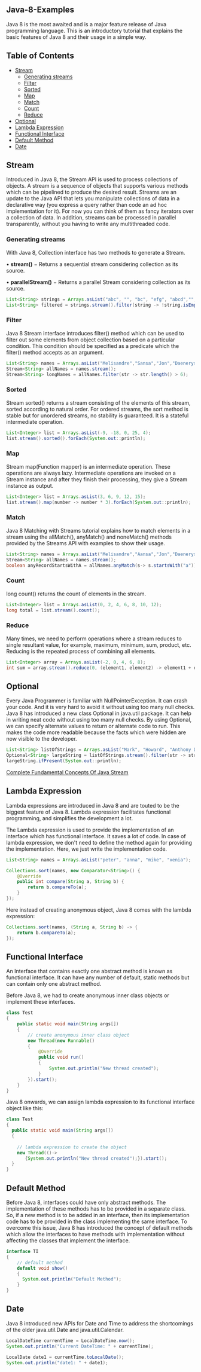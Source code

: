 ## Java-8-Examples
Java 8 is the most awaited and is a major feature release of Java programming language. This is an introductory tutorial that explains the basic features of Java 8 and their usage in a simple way.

## Table of Contents
* [Stream](#stream)
  * [Generating streams](#generating-streams)
  * [Filter](#filter)
  * [Sorted](#sorted)
  * [Map](#map)
  * [Match](#match)
  * [Count](#count)
  * [Reduce](#reduce)
* [Optional](#optional)
* [Lambda Expression](#lambda-expression)
* [Functional Interface](#functional-interface)
* [Default Method](#default-method)
* [Date](#date)

## Stream
Introduced in Java 8, the Stream API is used to process collections of objects. A stream is a sequence of objects that supports various methods which can be pipelined to produce the desired result.
Streams are an update to the Java API that lets you manipulate collections of data in a declarative way (you express a query rather than code an ad hoc implementation for it). For now you can think of them as fancy iterators over a collection of data. In addition, streams can be processed in parallel transparently, without you having to write any multithreaded code.

### Generating streams

With Java 8, Collection interface has two methods to generate a Stream.

•	<b>stream()</b> − Returns a sequential stream considering collection as its source.

•	<b>parallelStream()</b> − Returns a parallel Stream considering collection as its source.

```java
List<String> strings = Arrays.asList("abc", "", "bc", "efg", "abcd","", "jkl");
List<String> filtered = strings.stream().filter(string -> !string.isEmpty()).collect(Collectors.toList());
```

### Filter
Java 8 Stream interface introduces filter() method which can be used to filter out some elements from object collection based on a particular condition. This condition should be specified as a predicate which the filter() method accepts as an argument.

```java
List<String> names = Arrays.asList("Melisandre","Sansa","Jon","Daenerys","Joffery");
Stream<String> allNames = names.stream();
Stream<String> longNames = allNames.filter(str -> str.length() > 6);	
```

### Sorted
Stream sorted() returns a stream consisting of the elements of this stream, sorted according to natural order. For ordered streams, the sort method is stable but for unordered streams, no stability is guaranteed. It is a stateful intermediate operation.

```java
List<Integer> list = Arrays.asList(-9, -18, 0, 25, 4); 
list.stream().sorted().forEach(System.out::println); 
```

### Map
Stream map(Function mapper) is an intermediate operation. These operations are always lazy. Intermediate operations are invoked on a Stream instance and after they finish their processing, they give a Stream instance as output.

```java
List<Integer> list = Arrays.asList(3, 6, 9, 12, 15); 
list.stream().map(number -> number * 3).forEach(System.out::println); 
```

### Match
Java 8 Matching with Streams tutorial explains how to match elements in a stream using the allMatch(), anyMatch() and noneMatch() methods provided by the Streams API with examples to show their usage.

```java
List<String> names = Arrays.asList("Melisandre","Aansa","Jon","Daenerys","Joffery");
Stream<String> allNames = names.stream();
boolean anyRecordStartsWithA = allNames.anyMatch(s-> s.startsWith("a"));
```

### Count
long count() returns the count of elements in the stream.

```java
List<Integer> list = Arrays.asList(0, 2, 4, 6, 8, 10, 12);  
long total = list.stream().count(); 
```

### Reduce
Many times, we need to perform operations where a stream reduces to single resultant value, for example, maximum, minimum, sum, product, etc. Reducing is the repeated process of combining all elements.

```java
List<Integer> array = Arrays.asList(-2, 0, 4, 6, 8); 
int sum = array.stream().reduce(0, (element1, element2) -> element1 + element2); 
```
## Optional
Every Java Programmer is familiar with NullPointerException. It can crash your code. And it is very hard to avoid it without using too many null checks.
Java 8 has introduced a new class Optional in java.util package. It can help in writing neat code without using too many null checks. By using Optional, we can specify alternate values to return or alternate code to run. This makes the code more readable because the facts which were hidden are now visible to the developer.

```java
List<String> listOfStrings = Arrays.asList("Mark", "Howard", "Anthony D'Cornian");
Optional<String> largeString = listOfStrings.stream().filter(str -> str.length() > 10).findAny();
largeString.ifPresent(System.out::println);
```
[Complete Fundamental Concepts Of Java Stream](java-basic-fundamental-Stream-0.md)

## Lambda Expression
Lambda expressions are introduced in Java 8 and are touted to be the biggest feature of Java 8. Lambda expression facilitates functional programming, and simplifies the development a lot.

The Lambda expression is used to provide the implementation of an interface which has functional interface. It saves a lot of code. In case of lambda expression, we don't need to define the method again for providing the implementation. Here, we just write the implementation code.

```java
List<String> names = Arrays.asList("peter", "anna", "mike", "xenia");

Collections.sort(names, new Comparator<String>() {
    @Override
    public int compare(String a, String b) {
        return b.compareTo(a);
    }
});
```

Here instead of creating anonymous object, Java 8 comes with the lambda expression:

```java
Collections.sort(names, (String a, String b) -> {
    return b.compareTo(a);
});
```

## Functional Interface
An Interface that contains exactly one abstract method is known as functional interface. It can have any number of default, static methods but can contain only one abstract method.

Before Java 8, we had to create anonymous inner class objects or implement these interfaces.

```java
class Test 
{ 
    public static void main(String args[]) 
    { 
        // create anonymous inner class object 
        new Thread(new Runnable() 
        { 
            @Override
            public void run() 
            { 
                System.out.println("New thread created"); 
            } 
        }).start(); 
    } 
} 
```

Java 8 onwards, we can assign lambda expression to its functional interface object like this:

```java
class Test 
{ 
  public static void main(String args[]) 
  { 
  
    // lambda expression to create the object 
    new Thread(()-> 
       {System.out.println("New thread created");}).start(); 
  } 
} 
```

## Default Method
Before Java 8, interfaces could have only abstract methods. The implementation of these methods has to be provided in a separate class. So, if a new method is to be added in an interface, then its implementation code has to be provided in the class implementing the same interface. To overcome this issue, Java 8 has introduced the concept of default methods which allow the interfaces to have methods with implementation without affecting the classes that implement the interface.

```java
interface TI
{ 
    // default method 
    default void show() 
    { 
      System.out.println("Default Method"); 
    } 
} 
```

## Date
Java 8 introduced new APIs for Date and Time to address the shortcomings of the older java.util.Date and java.util.Calendar.

```java
LocalDateTime currentTime = LocalDateTime.now();
System.out.println("Current DateTime: " + currentTime);
		
LocalDate date1 = currentTime.toLocalDate();
System.out.println("date1: " + date1);
```
